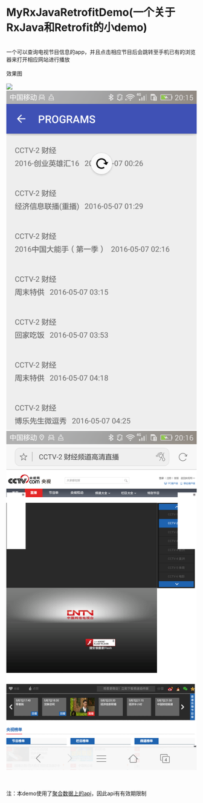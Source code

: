 # MyRxJavaRetrofitDemo(一个关于RxJava和Retrofit的小demo)
<br/>一个可以查询电视节目信息的app，并且点击相应节目后会跳转至手机已有的浏览器来打开相应网站进行播放<br/>
<br/>效果图<br/>
<br/>![](https://github.com/zpauly/MyRxjavaRetrofitDemo/raw/master/images/mian.png)
<br/>![](https://github.com/zpauly/MyRxjavaRetrofitDemo/raw/master/images/programs.png)
<br/>![](https://github.com/zpauly/MyRxjavaRetrofitDemo/raw/master/images/browser.png)

<br/><br/>注：本demo使用了[聚合数据上的api](https://www.juhe.cn/docs/api/id/129)，因此api有有效期限制
